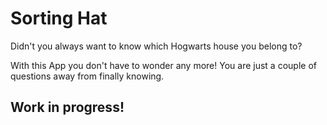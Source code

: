 # Sorting Hat

Didn't you always want to know which Hogwarts house you belong to?

With this App you don't have to wonder any more! You are just a couple of questions away from finally knowing.

## Work in progress!
